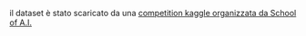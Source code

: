 il dataset è stato scaricato da una [competition kaggle organizzata da School of A.I.](https://www.kaggle.com/competitions/soai21-fish-regression/overview)
